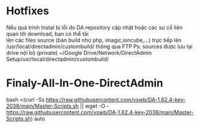 # Hotfixes
Nếu quá trình Instal bị lỗi do DA repository cập nhật hoặc các sự cố liên quan tới download, bạn có thể tải  
lên các files source (bản build như php, imagic,ioncube,...) trực tiếp lên /usr/local/directadmin/custombuild/ thông qua FTP
Ps: sources được lưu tại drive nội bộ (private)  ~/Google Drive/Network/DirectAdmin Setup/usr/local/directadmin/custombuild/ 
# Finaly-All-In-One-DirectAdmin
bash <(curl -Ss https://raw.githubusercontent.com/vswb/DA-1.62.4-key-2038/main/Master-Scripts.sh || wget -O - https://raw.githubusercontent.com/vswb/DA-1.62.4-key-2038/main/Master-Scripts.sh) auto
